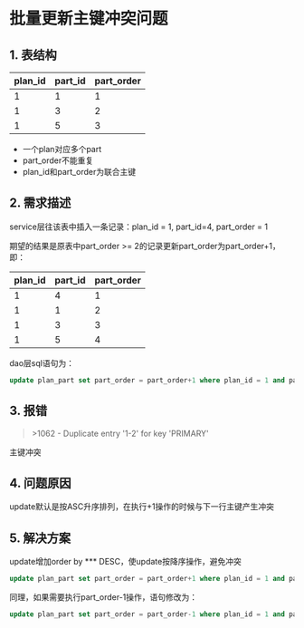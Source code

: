 # 批量更新主键冲突问题

## 1. 表结构

| plan_id | part_id | part_order |
| ------- | ------- | ---------- |
| 1       | 1       | 1          |
| 1       | 3       | 2          |
| 1       | 5       | 3          |

- 一个plan对应多个part
- part_order不能重复
- plan_id和part_order为联合主键

## 2. 需求描述

service层往该表中插入一条记录：plan_id = 1, part_id=4, part_order = 1

期望的结果是原表中part_order >= 2的记录更新part_order为part_order+1，即：

| plan_id | part_id | part_order |
| ------- | ------- | ---------- |
| 1       | 4       | 1          |
| 1       | 1       | 2          |
| 1       | 3       | 3          |
| 1       | 5       | 4          |

dao层sql语句为：

```sql
update plan_part set part_order = part_order+1 where plan_id = 1 and part_order >= 1
```

## 3. 报错

> \>1062 - Duplicate entry '1-2' for key 'PRIMARY'

主键冲突



## 4. 问题原因

update默认是按ASC升序排列，在执行+1操作的时候与下一行主键产生冲突



## 5. 解决方案

update增加order by *** DESC，使update按降序操作，避免冲突

```sql
update plan_part set part_order = part_order+1 where plan_id = 1 and part_order >= 1 order by plan_id, part_order DESC
```



同理，如果需要执行part_order-1操作，语句修改为：

```sql
update plan_part set part_order = part_order-1 where plan_id = 1 and part_order >= 1 order by plan_id, part_order ASC
```

